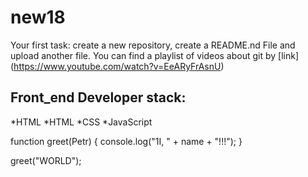 # new18
Your first task: create a new repository, create a README.nd File and upload another file.
You can find a playlist of videos about git by [link] (https://www.youtube.com/watch?v=EeARyFrAsnU)
## Front_end Developer stack:
*HTML
*HTML
﻿﻿*CSS
﻿﻿*JavaScript
  
function greet(Petr) {
  console.log("1I, " + name + "!!!");
}

greet("WORLD");
